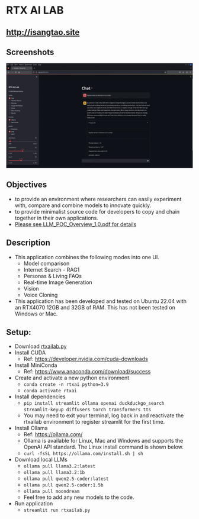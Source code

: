 # RTX AI LAB 
## http://isangtao.site
## Screenshots
![RTX AI Lab Screenshot](https://github.com/isangtao/rtxailab/blob/main/rtxailab.gif)
## Objectives
* to provide an environment where researchers can easily experiment with, compare and combine models to innovate quickly.
* to provide minimalist source code for developers to copy and chain together in their own applications.
* [Please see LLM_POC_Overview_1.0.pdf for details](https://github.com/isangtao/rtxailab/blob/main/LLM_POC_Overview_1.0.pdf)
## Description
* This application combines the following modes into one UI.
  * Model comparison
  * Internet Search - RAG1
  * Personas & Living FAQs
  * Real-time Image Generation
  * Vision
  * Voice Cloning
* This application has been developed and tested on Ubuntu 22.04 with an RTX4070 12GB and 32GB of RAM. This has not been tested on Windows or Mac.
## Setup:
* Download [rtxailab.py](https://github.com/isangtao/rtxailab/blob/main/rtxailab.py)
* Install CUDA
  * Ref: https://developer.nvidia.com/cuda-downloads
* Install MiniConda
  * Ref: https://www.anaconda.com/download/success
* Create and activate a new python environment
  * ```conda create -n rtxai python=3.9```
  * ```conda activate rtxai```
* Install dependencies 
  * ```pip install streamlit ollama openai duckduckgo_search streamlit-keyup diffusers torch transformers tts```
  * You may need to exit your terminal, log back in and reactivate the rtxailab environment to register streamlit for the first time.
* Install Ollama
  * Ref: https://ollama.com/
  * Ollama is available for Linux, Mac and Windows and supports the OpenAI API standard. The Linux install command is shown below.
  * ```curl -fsSL https://ollama.com/install.sh | sh```
* Download local LLMs
  * ```ollama pull llama3.2:latest```
  * ```ollama pull llama3.2:1b```
  * ```ollama pull qwen2.5-coder:latest```
  * ```ollama pull qwen2.5-coder:1.5b```
  * ```ollama pull moondream```
  * Feel free to add any new models to the code.
* Run application
  * ```streamlit run rtxailab.py```
